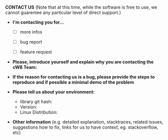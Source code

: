 **CONTACT US** (Note that at this time, while the software is free to use, we cannot guarentee any particular level of direct support.)

* **I'm contacting you for...**
  - [ ] more infos
  - [ ] bug report
  - [ ] feature request


* **Please, introduce yourself and explain why you are contacting the cWB Team:**



* **If the reason for contacting us is a bug, please provide the steps to reproduce and if possible a minimal demo of the problem** 



* **Please tell us about your environment:**
  - library git hash: 
  - Version: 
  - Linux Distribution: 


* **Other information** (e.g. detailed explanation, stacktraces, related issues, suggestions how to fix, links for us to have context, eg. stackoverflow, etc)

